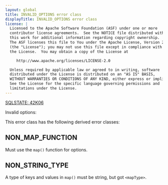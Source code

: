 ```yaml
---
layout: global
title: INVALID_OPTIONS error class
displayTitle: INVALID_OPTIONS error class
license: |
  Licensed to the Apache Software Foundation (ASF) under one or more
  contributor license agreements.  See the NOTICE file distributed with
  this work for additional information regarding copyright ownership.
  The ASF licenses this file to You under the Apache License, Version 2.0
  (the "License"); you may not use this file except in compliance with
  the License.  You may obtain a copy of the License at

     http://www.apache.org/licenses/LICENSE-2.0

  Unless required by applicable law or agreed to in writing, software
  distributed under the License is distributed on an "AS IS" BASIS,
  WITHOUT WARRANTIES OR CONDITIONS OF ANY KIND, either express or implied.
  See the License for the specific language governing permissions and
  limitations under the License.
---
```


[SQLSTATE: 42K06](sql-error-conditions-sqlstates.html#class-42-syntax-error-or-access-rule-violation)

Invalid options:

This error class has the following derived error classes:

## NON_MAP_FUNCTION

Must use the `map()` function for options.

## NON_STRING_TYPE

A type of keys and values in `map()` must be string, but got `<mapType>`.



